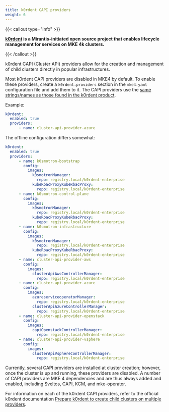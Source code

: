 ```yaml
---
title: k0rdent CAPI providers
weight: 6
---
```


{{< callout type="info" >}}

**[k0rdent](https://k0rdent.io) is a Mirantis-initiated open source project that enables lifecycle management for services on MKE 4k clusters.**

{{< /callout >}}

k0rdent CAPI (Cluster API) providers allow for the creation and management of
child clusters directly in popular infrastructures.

Most k0rdent CAPI providers are disabled in MKE4 by default. To
enable these providers, create a `k0rdent.providers` section in the `mke4.yaml`
configuration file and add them to it. The CAPI providers use the [same
strings/names as those found in the k0rdent
product](https://github.com/k0rdent/kcm?tab=readme-ov-file#extended-management-configuration).

Example:

```yaml
k0rdent:
  enabled: true
  providers:
      - name: cluster-api-provider-azure
```

The offline configuration differs somewhat:

```yaml
k0rdent:
  enabled: true
  providers:
      - name: k0smotron-bootstrap
        config:
          images:
            k0smotronManager:
              repo: registry.local/k0rdent-enterprise
            kubeRbacProxyKubeRbacProxy:
              repo: registry.local/k0rdent-enterprise
      - name: k0smotron-control-plane
        config:
          images:
            k0smotronManager:
              repo: registry.local/k0rdent-enterprise
            kubeRbacProxyKubeRbacProxy:
              repo: registry.local/k0rdent-enterprise
      - name: k0smotron-infrastructure
        config:
          images:
            k0smotronManager:
              repo: registry.local/k0rdent-enterprise
            kubeRbacProxyKubeRbacProxy:
              repo: registry.local/k0rdent-enterprise
      - name: cluster-api-provider-aws
        config:
          images:
            clusterApiAwsControllerManager:
              repo: registry.local/k0rdent-enterprise
      - name: cluster-api-provider-azure
        config:
          images:
            azureserviceoperatorManager:
              repo: registry.local/k0rdent-enterprise
            clusterApiAzureControllerManager:
              repo: registry.local/k0rdent-enterprise
      - name: cluster-api-provider-openstack
        config:
          images:
            capiOpenstackControllerManager:
              repo: registry.local/k0rdent-enterprise
      - name: cluster-api-provider-vsphere
        config:
          images:
            clusterApiVsphereControllerManager:
              repo: registry.local/k0rdent-enterprise
```

Currently, several CAPI providers are installed at cluster creation; however,
once the cluster is up and running, these providers are disabled. A number of
CAPI providers are MKE 4 dependencies and are thus always added and enabled,
including Sveltos, CAPI, KCM, and mke-operator.

For information on each of the k0rdent CAPI providers, refer to the official
k0rdent documentation [Prepare k0rdent to create child clusters on multiple
providers](https://docs.k0rdent.io/v0.3.0/admin/installation/prepare-mgmt-cluster/?h=providers#prepare-k0rdent-to-create-child-clusters-on-multiple-providers).